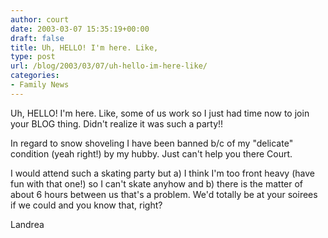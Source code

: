 ```yaml
---
author: court
date: 2003-03-07 15:35:19+00:00
draft: false
title: Uh, HELLO! I'm here. Like,
type: post
url: /blog/2003/03/07/uh-hello-im-here-like/
categories:
- Family News
---
```


Uh, HELLO!  I'm here.  Like, some of us work so I just had time now to join your BLOG thing.  Didn't realize it was such a party!!

In regard to snow shoveling I have been banned b/c of my "delicate" condition (yeah right!) by my hubby.  Just can't help you there Court.

I would attend such a skating party but a) I think I'm too front heavy (have fun with that one!) so I can't skate anyhow and b) there is the matter of about 6 hours between us that's a problem.  We'd totally be at your soirees if we could and you know that, right?

Landrea
